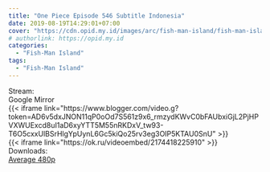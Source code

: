 ```yaml
---
title: "One Piece Episode 546 Subtitle Indonesia"
date: 2019-08-19T14:29:01+07:00
cover: "https://cdn.opid.my.id/images/arc/fish-man-island/fish-man-island.webp" # Optional, cover
# authorlink: https://opid.my.id
categories:
  - "Fish-Man Island"
tags:
  - "Fish-Man Island"
---
```

<div class="ui menu violet borderless inverted">
  <div class="header item active">
        Stream:
    </div>
  <a class="active item" data-tab="google">
    <i class="google drive icon"></i> Google
  </a>
  <a class="item nounderline" data-tab="mirror">
    <i class="odnoklassniki icon"></i> Mirror
  </a>
</div>
<div class="ui bottom attached tab segment active" style="border:0 !important;" data-tab="google">
{{< iframe link="https://www.blogger.com/video.g?token=AD6v5dxJNON11qP0oOd7S561z9x6_rmzydKWvC0bFAUbxiGjL2PjHPVXWUExcd8uI1aD6xyYTT5M55nRKDxV_tw93-T6O5cxxUlBSrHlgYpUynL6Gc5kiQo25rv3eg3OIP5KTAU0SnU" >}}
</div>
<div class="ui bottom attached tab segment" style="border:0 !important;" data-tab="mirror">
{{< iframe link="https://ok.ru/videoembed/2174418225910" >}}
</div>
<div class="ui menu violet borderless inverted">
  <div class="header item active">
        Downloads:
    </div>
  <a class="item nounderline" href="https://ouo.io/WtIAIf" target="_blank" rel="dofollow"><i class="google drive icon"></i>
    Average 480p</a>
</div>